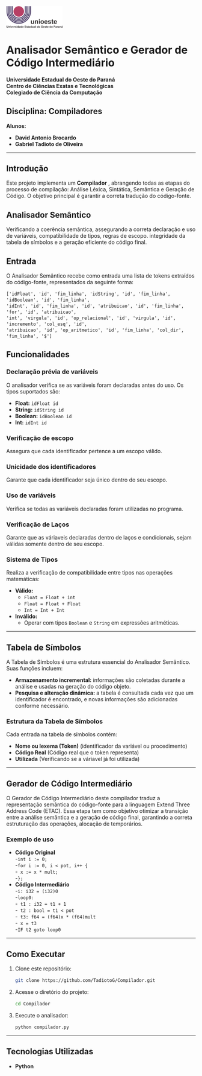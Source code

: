 <img src="Imagens/logo_unioeste.png" alt="Unioeste" width="150">


# Analisador Semântico e Gerador de Código Intermediário

**Universidade Estadual do Oeste do Paraná**  
**Centro de Ciências Exatas e Tecnológicas**  
**Colegiado de Ciência da Computação**  

## Disciplina: Compiladores
**Alunos:**  
- **David Antonio Brocardo**  
- **Gabriel Tadioto de Oliveira**  



---

## Introdução

Este projeto implementa um **Compilador** , abrangendo todas as etapas do processo de compilação: Análise Léxica, Sintática, Semântica e Geração de Código. O objetivo principal é garantir a correta tradução do código-fonte.

## Analisador Semântico
Verificando a coerência semântica, assegurando a correta declaração e uso de variáveis, compatibilidade de tipos, regras de escopo. integridade da tabela de símbolos e a geração eficiente do código final.

## Entrada
O Analisador Semântico recebe como entrada uma lista de tokens extraídos do código-fonte, representados da seguinte forma:

```
['idFloat', 'id', 'fim_linha', 'idString', 'id', 'fim_linha', 'idBoolean', 'id', 'fim_linha', 
'idInt', 'id', 'fim_linha', 'id', 'atribuicao', 'id', 'fim_linha', 'for', 'id', 'atribuicao', 
'int', 'virgula', 'id', 'op_relacional', 'id', 'virgula', 'id', 'incremento', 'col_esq', 'id', 
'atribuicao', 'id', 'op_aritmetico', 'id', 'fim_linha', 'col_dir', 'fim_linha', '$']
```

## Funcionalidades
### **Declaração prévia de variáveis**
O analisador verifica se as variáveis foram declaradas antes do uso. Os tipos suportados são:

- **Float:** `idFloat id`
- **String:** `idString id`
- **Boolean:** `idBoolean id`
- **Int:** `idInt id`

### **Verificação de escopo**
Assegura que cada identificador pertence a um escopo válido.

### **Unicidade dos identificadores**
Garante que cada identificador seja único dentro do seu escopo.

### **Uso de variáveis**
Verifica se todas as variáveis declaradas foram utilizadas no programa.

### **Verificação de Laços**
Garante que as váriaveis declaradas dentro de laços e condicionais, sejam válidas somente dentro de seu escopo.

### **Sistema de Tipos**
Realiza a verificação de compatibilidade entre tipos nas operações matemáticas:

- **Válido:**
  - `Float = Float + int`
  - `Float = Float + Float`
  - `Int = Int + Int`
- **Inválido:**
  - Operar com tipos `Boolean` e `String` em expressões aritméticas.

---

## Tabela de Símbolos
A Tabela de Símbolos é uma estrutura essencial do Analisador Semântico. Suas funções incluem:

- **Armazenamento incremental:** informações são coletadas durante a análise e usadas na geração do código objeto.
- **Pesquisa e alteração dinâmica:** a tabela é consultada cada vez que um identificador é encontrado, e novas informações são adicionadas conforme necessário.

### **Estrutura da Tabela de Símbolos**
Cada entrada na tabela de símbolos contém:
- **Nome ou lexema (Token)** (identificador da variável ou procedimento)
- **Código Real** (Código real que o token representa)
- **Utilizada** (Verificando se a váriavel já foi utilizada)


---

## Gerador de Código Intermediário
O Gerador de Código Intermediário deste compilador traduz a representação semântica do código-fonte para a linguagem Extend Three Address Code (ETAC).  Essa etapa tem como objetivo otimizar a transição entre a análise semântica e a geração de código final, garantindo a correta estruturação das operações, alocação de temporários.

### Exemplo de uso
- **Código Original**           
-`int i := 0;`                    
-`for i := 0, i < pot, i++ {`      
-` x := x * mult;`                
-`};`                               
- **Código Intermediário**                                 
-`i: i32 = (i32)0`                                
-`loop0: `  
-` t1 : i32 = t1 + 1`   
-` t2 : bool = t1 < pot`  
-` t3: f64 = (f64)x * (f64)mult`  
-` x = t3`      
-`IF t2 goto loop0`                     
---


## Como Executar
1. Clone este repositório:
   ```bash
   git clone https://github.com/TadiotoG/Compilador.git 
   ```
2. Acesse o diretório do projeto:
   ```bash
   cd Compilador
   ```
3. Execute o analisador:
   ```bash
   python compilador.py
   ```

---

## Tecnologias Utilizadas
- **Python**



